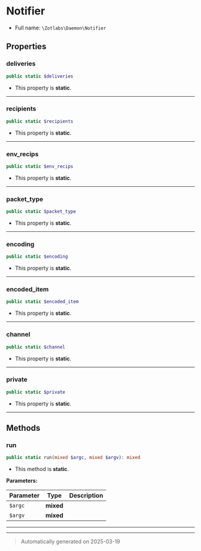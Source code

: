 
# Notifier





* Full name: `\Zotlabs\Daemon\Notifier`



## Properties


### deliveries



```php
public static $deliveries
```



* This property is **static**.


***

### recipients



```php
public static $recipients
```



* This property is **static**.


***

### env_recips



```php
public static $env_recips
```



* This property is **static**.


***

### packet_type



```php
public static $packet_type
```



* This property is **static**.


***

### encoding



```php
public static $encoding
```



* This property is **static**.


***

### encoded_item



```php
public static $encoded_item
```



* This property is **static**.


***

### channel



```php
public static $channel
```



* This property is **static**.


***

### private



```php
public static $private
```



* This property is **static**.


***

## Methods


### run



```php
public static run(mixed $argc, mixed $argv): mixed
```



* This method is **static**.




**Parameters:**

| Parameter | Type | Description |
|-----------|------|-------------|
| `$argc` | **mixed** |  |
| `$argv` | **mixed** |  |





***


***
> Automatically generated on 2025-03-19
